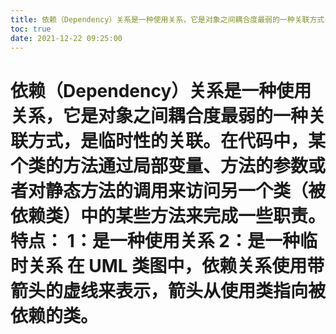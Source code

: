 ```yaml
---
title: 依赖（Dependency）关系是一种使用关系，它是对象之间耦合度最弱的一种关联方式，是临时性的关联.md
toc: true
date: 2021-12-22 09:25:00
---
```

# 依赖（Dependency）关系是一种使用关系，它是对象之间耦合度最弱的一种关联方式，是临时性的关联。在代码中，某个类的方法通过局部变量、方法的参数或者对静态方法的调用来访问另一个类（被依赖类）中的某些方法来完成一些职责。 特点： 1：是一种使用关系 2：是一种临时关系  在 UML 类图中，依赖关系使用带箭头的虚线来表示，箭头从使用类指向被依赖的类。
